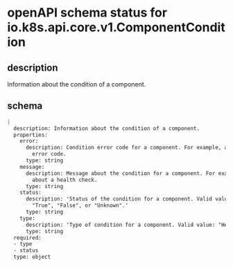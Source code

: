 # openAPI schema status for io.k8s.api.core.v1.ComponentCondition

## description

Information about the condition of a component.

## schema

```yaml
|
  description: Information about the condition of a component.
  properties:
    error:
      description: Condition error code for a component. For example, a health check
        error code.
      type: string
    message:
      description: Message about the condition for a component. For example, information
        about a health check.
      type: string
    status:
      description: 'Status of the condition for a component. Valid values for "Healthy":
        "True", "False", or "Unknown".'
      type: string
    type:
      description: 'Type of condition for a component. Valid value: "Healthy"'
      type: string
  required:
  - type
  - status
  type: object

```
